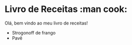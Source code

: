 # Livro de Receitas :man cook:

Olá, bem vindo ao meu livro de receitas!

- Strogonoff de frango
- Pavê
